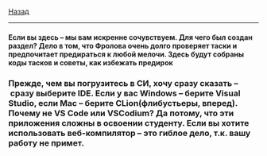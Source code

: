 [Назад](clang.md)
***
#### Если вы здесь – мы вам искренне сочувствуем. Для чего был создан раздел? Дело в том, что Фролова очень долго проверяет таски и предпочитает предираться к любой мелочи. Здесь будут собраны коды тасков и советы, как избежать предирок
### Прежде, чем вы погрузитесь в СИ, хочу сразу сказать – сразу выберите IDE. Если у вас Windows – берите Visual Studio, если Mac – берите CLion(флибустьеры, вперед). Почему не VS Code или VSCodium? Да потому, что эти приложения сложны в освоении студенту. Если вы хотите использовать веб-компилятор – это гиблое дело, т.к. вашу работу не примет.
